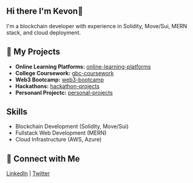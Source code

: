 ## Hi there I'm Kevon👋

I'm a blockchain developer with experience in Solidity, Move/Sui, MERN stack, and cloud deployment. 

## 🚀 My Projects

- **Online Learning Platforms:** [online-learning-platforms](https://github.com/kprog0065-online-learning-platforms) 
- **College Coursework:** [gbc-coursework](https://github.com/kprog0065-gbc-coursework)
- **Web3 Bootcamp:** [web3-bootcamp](https://github.com/kprog0065-metana-web3-bootcamp)
- **Hackathons:** [hackathon-projects](https://github.com/kprog0065-hackathon-projects)
- **Personanl Projectc:** [personal-projects](https://github.com/kprog0065-personal-projects) 

## Skills

- Blockchain Development (Solidity, Move/Sui)
- Fullstack Web Development (MERN)
- Cloud Infrastructure (AWS, Azure)

## 🔗 Connect with Me

[LinkedIn](#) | [Twitter](#)
